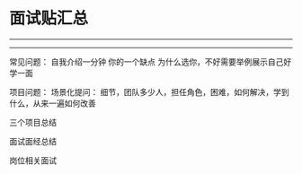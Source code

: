# 面试贴汇总
***

***
常见问题：
自我介绍一分钟
你的一个缺点
为什么选你，不好需要举例展示自己好学一面

项目问题：
场景化提问：
细节，团队多少人，担任角色，困难，如何解决，学到什么，从来一遍如何改善

三个项目总结

面试面经总结

岗位相关面试